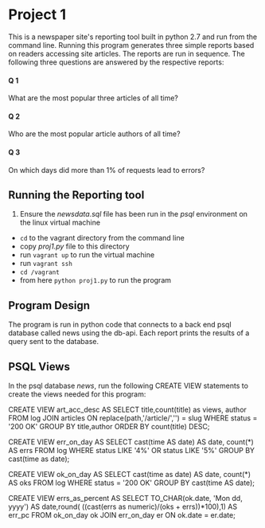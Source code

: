 # Project 1
This is a newspaper site's reporting tool built in python 2.7 and run from the command line.  Running this program generates three simple reports based on readers accessing site articles.  The reports are run in sequence.  The following three questions are answered by the respective reports:
#### Q 1
What are the most popular three articles of all time?
#### Q 2
Who are the most popular article authors of all time?
#### Q 3
On which days did more than 1% of requests lead to errors?

## Running the Reporting tool
1. Ensure the _newsdata.sql_ file has been run in the _psql_ environment on the linux virtual machine
* `cd` to the vagrant directory from the command line
* copy _proj1.py_ file to this directory
* run `vagrant up` to run the virtual machine
* run `vagrant ssh`
* `cd /vagrant`
* from here `python proj1.py` to run the program

## Program Design
The program is run in python code that connects to a back end psql database called news using the db-api.  Each report prints the results of a query sent to the database.

## PSQL Views
In the psql database _news_, run the following CREATE VIEW statements to create the views needed for this program:

CREATE VIEW art_acc_desc AS
SELECT title,count(title) as views, author FROM log
JOIN articles ON replace(path,'/article/','') = slug
WHERE status = '200 OK'
GROUP BY title,author ORDER BY count(title) DESC;

CREATE VIEW err_on_day AS
SELECT cast(time AS date) AS date, count(*) AS errs
FROM log
WHERE status LIKE '4%' OR status LIKE '5%'
GROUP BY cast(time as date);

CREATE VIEW ok_on_day AS
SELECT cast(time as date) AS date, count(*) AS oks
FROM log
WHERE status = '200 OK'
GROUP BY cast(time AS date);

CREATE VIEW errs_as_percent AS
SELECT TO_CHAR(ok.date, 'Mon dd, yyyy') AS date,round(
((cast(errs as numeric)/(oks + errs))*100),1) AS err_pc
FROM ok_on_day ok JOIN err_on_day er ON ok.date = er.date;
